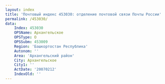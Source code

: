 ```yaml
---
layout: index
title: 'Почтовый индекс 453030: отделение почтовой связи Почты России'
permalink: /453030/
data:
    Index: 453030
    OPSName: Архангельское
    OPSType: О
    OPSSubm: 453009
    Region: 'Башкортостан Республика'
    Autonom: ''
    Area: 'Архангельский район'
    City: Архангельское
    City1: ''
    ActDate: '20070212'
    IndexOld: ''
---
```


